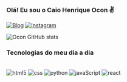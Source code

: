 ### Olá! Eu sou o Caio Henrique Ocon ✌️

[![Blog](https://img.shields.io/badge/LinkedIn-0077B5?style=for-the-badge&logo=linkedin&logoColor=white)]([https://](https://www.linkedin.com/in/caio-henrique-ocon-842b59191/))
[![Instagram](https://img.shields.io/badge/Instagram-E4405F?style=for-the-badge&logo=instagram&logoColor=white)](https://www.instagram.com/caioocon_dev/)

![Ocon GitHub stats](https://github-readme-stats.vercel.app/api?username=Caio0con&show_icons=true&theme=radical)

### Tecnologias do meu dia a dia

<div style="display: inline_block"><br/>
    <img align="center" alt="html5" src="https://img.shields.io/badge/HTML-239120?style=for-the-badge&logo=html5&logoColor=white" />
    <img align="center" alt="css" src="https://img.shields.io/badge/CSS3-1572B6?style=for-the-badge&logo=css3&logoColor=white"/>
     <img align="center" alt="python" src="https://img.shields.io/badge/Python-14354C?style=for-the-badge&logo=python&logoColor=white"/>
     <img align="center" alt="javaScript" src="https://img.shields.io/badge/JavaScript-F7DF1E?style=for-the-badge&logo=javascript&logoColor=black"/>
     <img align="center" alt="react" src="https://img.shields.io/badge/React-20232A?style=for-the-badge&logo=react&logoColor=61DAFB"/>
</div>
